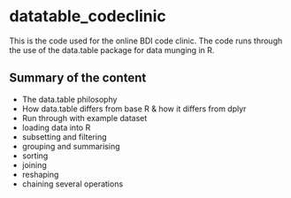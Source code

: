 # datatable_codeclinic

This is the code used for the online BDI code clinic. The code runs through the use of the data.table package for data munging in R.

## Summary of the content

- The data.table philosophy
- How data.table differs from base R & how it differs from dplyr
- Run through with example dataset
- loading data into R
- subsetting and filtering
- grouping and summarising
- sorting
- joining
- reshaping
- chaining several operations
